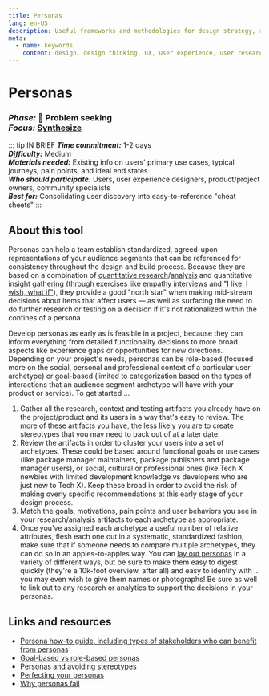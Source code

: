 ```yaml
---
title: Personas
lang: en-US
description: Useful frameworks and methodologies for design strategy, research and testing
meta:
  - name: keywords
    content: design, design thinking, UX, user experience, user research, user testing
---
```


# Personas

### _Phase:_ 🔎 Problem seeking<br/> _Focus:_ [Synthesize](/tools/#synthesize)

::: tip IN BRIEF
_**Time commitment:**_ 1-2 days  
_**Difficulty:**_ Medium  
_**Materials needed:**_ Existing info on users' primary use cases, typical journeys, pain points, and ideal end states  
_**Who should participate:**_ Users, user experience designers, product/project owners, community specialists  
_**Best for:**_ Consolidating user discovery into easy-to-reference "cheat sheets"
:::

## About this tool

Personas can help a team establish standardized, agreed-upon representations of your audience segments that can be referenced for consistency throughout the design and build process. Because they are based on a combination of [quantitative research](secondary-research.md)/[analysis](analytics.md) and quantitative insight gathering (through exercises like [empathy interviews](empathy-interview.md) and ["I like, I wish, what if"](like-wish-what.md)), they provide a good "north star" when making mid-stream decisions about items that affect users — as well as surfacing the need to do further research or testing on a decision if it's not rationalized within the confines of a persona.

Develop personas as early as is feasible in a project, because they can inform everything from detailed functionality decisions to more broad aspects like experience gaps or opportunities for new directions. Depending on your project's needs, personas can be role-based (focused more on the social, personal and professional context of a particular user archetype) or goal-based (limited to categorization based on the types of interactions that an audience segment archetype will have with your product or service). To get started ...

1. Gather all the research, context and testing artifacts you already have on the project/product and its users in a way that's easy to review. The more of these artifacts you have, the less likely you are to create stereotypes that you may need to back out of at a later date.
2. Review the artifacts in order to cluster your users into a set of archetypes. These could be based around functional goals or use cases (like package manager maintainers, package publishers and package manager users), or social, cultural or professional ones (like Tech X newbies with limited development knowledge vs developers who are just new to Tech X). Keep these broad in order to avoid the risk of making overly specific recommendations at this early stage of your design process.
3. Match the goals, motivations, pain points and user behaviors you see in your research/analysis artifacts to each archetype as appropriate.
4. Once you've assigned each archetype a useful number of relative attributes, flesh each one out in a systematic, standardized fashion; make sure that if someone needs to compare multiple archetypes, they can do so in an apples-to-apples way. You can [lay out personas](https://www.usability.gov/how-to-and-tools/methods/personas.html) in a variety of different ways, but be sure to make them easy to digest quickly (they're a 10k-foot overview, after all) and easy to identify with ... you may even wish to give them names or photographs! Be sure as well to link out to any research or analytics to support the decisions in your personas.

## Links and resources

* [Persona how-to guide, including types of stakeholders who can benefit from personas](https://www.usability.gov/how-to-and-tools/methods/personas.html)
* [Goal-based vs role-based personas](https://www.interaction-design.org/literature/article/personas-why-and-how-you-should-use-them)
* [Personas and avoiding stereotypes](https://methods.18f.gov/decide/personas/)
* [Perfecting your personas](https://articles.uie.com/perfecting_personas/)
* [Why personas fail](https://www.nngroup.com/articles/why-personas-fail/)
